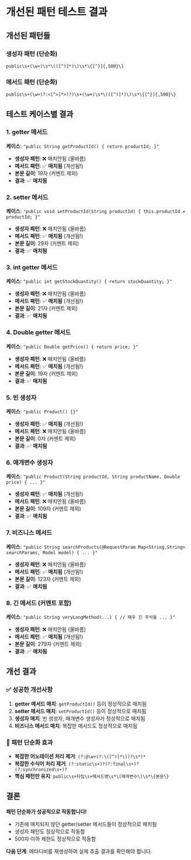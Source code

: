 # 개선된 패턴 테스트 결과

## 개선된 패턴들

### 생성자 패턴 (단순화)
```
public\s+(\w+)\s*\(([^)]*)\)\s*\{[^}]{,500}\}
```

### 메서드 패턴 (단순화)
```
public\s+(\w+(?:<[^>]*>)?)\s+(\w+)\s*\(([^)]*)\)\s*\{[^}]{,500}\}
```

## 테스트 케이스별 결과

### 1. getter 메서드
**케이스**: `"public String getProductId() { return productId; }"`
- **생성자 패턴**: ❌ 매치안됨 (올바름)
- **메서드 패턴**: ✅ **매치됨** (개선됨!)
- **본문 길이**: 19자 (커멘트 제외)
- **결과**: ✅ **매치됨**

### 2. setter 메서드
**케이스**: `"public void setProductId(String productId) { this.productId = productId; }"`
- **생성자 패턴**: ❌ 매치안됨 (올바름)
- **메서드 패턴**: ✅ **매치됨** (개선됨!)
- **본문 길이**: 29자 (커멘트 제외)
- **결과**: ✅ **매치됨**

### 3. int getter 메서드
**케이스**: `"public int getStockQuantity() { return stockQuantity; }"`
- **생성자 패턴**: ❌ 매치안됨 (올바름)
- **메서드 패턴**: ✅ **매치됨** (개선됨!)
- **본문 길이**: 21자 (커멘트 제외)
- **결과**: ✅ **매치됨**

### 4. Double getter 메서드
**케이스**: `"public Double getPrice() { return price; }"`
- **생성자 패턴**: ❌ 매치안됨 (올바름)
- **메서드 패턴**: ✅ **매치됨** (개선됨!)
- **본문 길이**: 19자 (커멘트 제외)
- **결과**: ✅ **매치됨**

### 5. 빈 생성자
**케이스**: `"public Product() {}"`
- **생성자 패턴**: ✅ **매치됨** (개선됨!)
- **메서드 패턴**: ❌ 매치안됨 (올바름)
- **본문 길이**: 0자 (커멘트 제외)
- **결과**: ✅ **매치됨**

### 6. 매개변수 생성자
**케이스**: `"public Product(String productId, String productName, Double price) { ... }"`
- **생성자 패턴**: ✅ **매치됨** (개선됨!)
- **메서드 패턴**: ❌ 매치안됨 (올바름)
- **본문 길이**: 109자 (커멘트 제외)
- **결과**: ✅ **매치됨**

### 7. 비즈니스 메서드
**케이스**: `"public String searchProducts(@RequestParam Map<String,String> searchParams, Model model) { ... }"`
- **생성자 패턴**: ❌ 매치안됨 (올바름)
- **메서드 패턴**: ✅ **매치됨** (개선됨!)
- **본문 길이**: 123자 (커멘트 제외)
- **결과**: ✅ **매치됨**

### 8. 긴 메서드 (커멘트 포함)
**케이스**: `"public String veryLongMethod(...) { // 매우 긴 주석들 ... }"`
- **생성자 패턴**: ❌ 매치안됨 (올바름)
- **메서드 패턴**: ✅ **매치됨** (개선됨!)
- **본문 길이**: 279자 (커멘트 제외)
- **결과**: ✅ **매치됨**

## 개선 결과

### ✅ 성공한 개선사항
1. **getter 메서드 매치**: `getProductId()` 등이 정상적으로 매치됨
2. **setter 메서드 매치**: `setProductId()` 등이 정상적으로 매치됨
3. **생성자 매치**: 빈 생성자, 매개변수 생성자가 정상적으로 매치됨
4. **비즈니스 메서드 매치**: 복잡한 메서드도 정상적으로 매치됨

### 🔧 패턴 단순화 효과
- **복잡한 어노테이션 처리 제거**: `(?:@\w+(?:\([^)]*\))?\s*)*`
- **복잡한 수식어 처리 제거**: `(?:static\s+)?(?:final\s+)?(?:synchronized\s+)?`
- **핵심 패턴만 유지**: `public\s+타입\s+메서드명\s*\(매개변수\)\s*\{본문\}`

## 결론

**패턴 단순화가 성공적으로 작동합니다!**

- 기존에 매치되지 않던 getter/setter 메서드들이 정상적으로 매치됨
- 생성자 패턴도 정상적으로 작동함
- 500자 이하 제한도 정상적으로 작동함

**다음 단계**: 메타디비를 재생성하여 실제 추출 결과를 확인해야 합니다.
